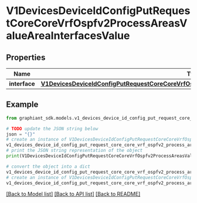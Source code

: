# V1DevicesDeviceIdConfigPutRequestCoreCoreVrfOspfv2ProcessAreasValueAreaInterfacesValue


## Properties

Name | Type | Description | Notes
------------ | ------------- | ------------- | -------------
**interface** | [**V1DevicesDeviceIdConfigPutRequestCoreCoreVrfOspfv2ProcessAreasValueAreaInterfacesValueInterface**](V1DevicesDeviceIdConfigPutRequestCoreCoreVrfOspfv2ProcessAreasValueAreaInterfacesValueInterface.md) |  | [optional] 

## Example

```python
from graphiant_sdk.models.v1_devices_device_id_config_put_request_core_core_vrf_ospfv2_process_areas_value_area_interfaces_value import V1DevicesDeviceIdConfigPutRequestCoreCoreVrfOspfv2ProcessAreasValueAreaInterfacesValue

# TODO update the JSON string below
json = "{}"
# create an instance of V1DevicesDeviceIdConfigPutRequestCoreCoreVrfOspfv2ProcessAreasValueAreaInterfacesValue from a JSON string
v1_devices_device_id_config_put_request_core_core_vrf_ospfv2_process_areas_value_area_interfaces_value_instance = V1DevicesDeviceIdConfigPutRequestCoreCoreVrfOspfv2ProcessAreasValueAreaInterfacesValue.from_json(json)
# print the JSON string representation of the object
print(V1DevicesDeviceIdConfigPutRequestCoreCoreVrfOspfv2ProcessAreasValueAreaInterfacesValue.to_json())

# convert the object into a dict
v1_devices_device_id_config_put_request_core_core_vrf_ospfv2_process_areas_value_area_interfaces_value_dict = v1_devices_device_id_config_put_request_core_core_vrf_ospfv2_process_areas_value_area_interfaces_value_instance.to_dict()
# create an instance of V1DevicesDeviceIdConfigPutRequestCoreCoreVrfOspfv2ProcessAreasValueAreaInterfacesValue from a dict
v1_devices_device_id_config_put_request_core_core_vrf_ospfv2_process_areas_value_area_interfaces_value_from_dict = V1DevicesDeviceIdConfigPutRequestCoreCoreVrfOspfv2ProcessAreasValueAreaInterfacesValue.from_dict(v1_devices_device_id_config_put_request_core_core_vrf_ospfv2_process_areas_value_area_interfaces_value_dict)
```
[[Back to Model list]](../README.md#documentation-for-models) [[Back to API list]](../README.md#documentation-for-api-endpoints) [[Back to README]](../README.md)


